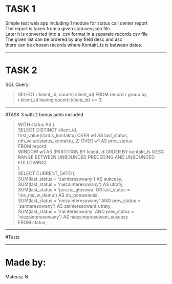 # TASK 1

Simple test web app including 1 module for status call center report<br>
The report is taken from a given statuses.json file.<br>
Later it is converted into a .csv format in a separate records.csv file<br>
The given list can be ordered by any field desc and asc<br>
there can be chosen records where Kontakt_ts is between dates.

--------------------------
# TASK 2

SQL Query:

>SELECT r.klient_id, count(r.klient_id) FROM record r group by r.klient_id having count(r.klient_id) >= 3;
      



------------------------------
#TASK 3 with 2 bonus adds included

>WITH status AS (<br>
SELECT DISTINCT klient_id,<br>
first_value(status_kontaktu) OVER w1 AS last_status,<br>
nth_value(status_kontaktu, 2) OVER w1 AS prev_status<br>
FROM record<br>
WINDOW w1 AS (PARTITION BY klient_id ORDER BY kontakt_ts DESC RANGE BETWEEN UNBOUNDED PRECEDING AND UNBOUNDED FOLLOWING)<br>
)<br>
SELECT CURRENT_DATE(),<br>
SUM(last_status = 'zainteresowany') AS sukcesy,<br>
SUM(last_status = 'niezainteresowany') AS utraty,<br>
SUM(last_status = 'poczta_głosowa' OR last_status = 'nie_ma_w_domu') AS do_ponowienia,<br>
SUM(last_status = 'niezainteresowany' AND prev_status = 'zainteresowany') AS zainteresowani_utraty,<br>
SUM(last_status = 'zainteresowany' AND prev_status = 'niezainteresowany') AS niezainteresowani_sukcesy<br>
FROM status;<br>



------------------------------
#Tests


--------------------------

# Made by:

Mateusz N.